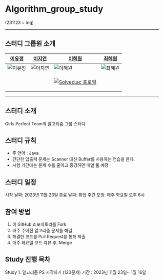 # Algorithm_group_study

(231123 ~ ing)

--------------------
## 스터디 그룹원 소개

| [이유정](https://github.com/L-Y-Jeong)  | [이지연](https://github.com/lee-jiyoen) | [이혜원](https://github.com/icegosimperson) | [최혜원](https://github.com/choihyewon) |
| --------- | --------- | --------- | --------- |
| ![이유정](https://github.com/L-Y-Jeong.png) | ![이지연](https://github.com/lee-jiyoen.png) | ![이혜원](https://github.com/icegosimperson.png) | ![최혜원](https://github.com/choihyewon.png) |
|          |       | <p align="center">[![Solved.ac 프로필](http://mazassumnida.wtf/api/mini/generate_badge?boj=icegosimperson)](https://solved.ac/icegosimperson)</p> |     |


-------------------
## 스터디 소개
Girls Perfect Team의 알고리즘 그룹 스터디

## 스터디 규칙 
- 주 언어 : Java
- 간단한 입출력 문제는 Scanner 대신 Buffer를 사용하는 연습을 한다.
- 시험 기간에는 문제 수를 줄이고 종강하면 매일 풀 예정

## 스터디 일정
시작 날짜: 2023년 11월 23일
종료 날짜: 취업
주간 모임: 매주 화요일 오후 6시 

## 참여 방법
1. 이 GitHub 리포지토리를 Fork
2. 매주 주어진 알고리즘 문제를 해결
3. 해결한 코드를 Pull Request를 통해 제출
4. 매주 화요일 코드 리뷰 후, Merge

## Study 진행 목차
Study 1. 알고리즘 PS 시작하기 (120문제)
         기간 : 2023년 11월 23일~ 1월 16일 

